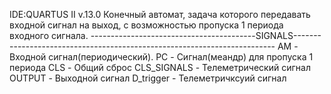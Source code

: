 IDE:QUARTUS II v.13.0
Конечный автомат, задача которого передавать входной сигнал на выход, с возможностью пропуска 1 периода входного сигнала.
-----------------------------------------SIGNALS-------------------------------------------------------------------------
AM - Входной сигнал(периодический).
PC - Сигнал(меандр) для пропуска 1 периода
CLS - Общий сброс
CLS_SIGNALS - Телеметрический сигнал 
OUTPUT - Выходной сигнал
D_trigger - Телеметричксуий сигнал